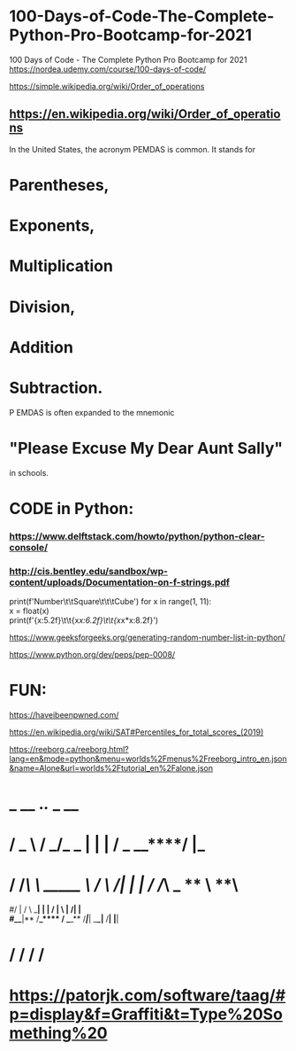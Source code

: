 # 100-Days-of-Code-The-Complete-Python-Pro-Bootcamp-for-2021

100 Days of Code - The Complete Python Pro Bootcamp for 2021
https://nordea.udemy.com/course/100-days-of-code/

https://simple.wikipedia.org/wiki/Order_of_operations

## https://en.wikipedia.org/wiki/Order_of_operations

In the United States, the acronym PEMDAS is common.
It stands for

# Parentheses,

# Exponents,

# Multiplication

# Division,

# Addition

# Subtraction.

P EMDAS is often expanded to the mnemonic

# "Please Excuse My Dear Aunt Sally"

in schools.

# CODE in Python:

### https://www.delftstack.com/howto/python/python-clear-console/

### http://cis.bentley.edu/sandbox/wp-content/uploads/Documentation-on-f-strings.pdf

print(f'Number\t\tSquare\t\t\tCube')
for x in range(1, 11):  
 x = float(x)  
 print(f'{x:5.2f}\t\t{x*x:6.2f}\t\t{x*x\*x:8.2f}')

https://www.geeksforgeeks.org/generating-random-number-list-in-python/

https://www.python.org/dev/peps/pep-0008/

# FUN:

https://haveibeenpwned.com/

https://en.wikipedia.org/wiki/SAT#Percentiles_for_total_scores_(2019)

https://reeborg.ca/reeborg.html?lang=en&mode=python&menu=worlds%2Fmenus%2Freeborg_intro_en.json&name=Alone&url=worlds%2Ftutorial_en%2Falone.json

# **\_** ********\_\_******** .**_._** **\_** \_\_

# / \_ \ / **\_**/\_ **_ \| | | / _ \_**\_****/ |\_

# / /_\ \ \_\_\_\_\_ \ / \ \/| | | / /_\ \_ ** \ **\

#/ | \/ \\ \_**| | | / | \ | \/| |  
#\_\_**|** /**\_**** / \_**\_** /**_|_**| \_**\_|** /**| |**|

# \/ \/ \/ \/

# https://patorjk.com/software/taag/#p=display&f=Graffiti&t=Type%20Something%20
